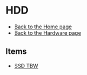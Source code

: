 # HDD

- [Back to the Home page](../../README.md)
- [Back to the Hardware page](../README.md)

## Items
- [SSD TBW](SSD%20TBW.md)
